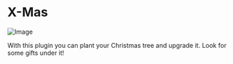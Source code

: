 # X-Mas

![Image](http://puu.sh/dKlK1/85c3dad454.jpg)

With this plugin you can plant your Christmas tree and upgrade it. Look for some gifts under it!
